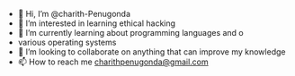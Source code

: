 - 👋 Hi, I’m @charith-Penugonda
- 👀 I’m interested in learning ethical hacking
- 🌱 I’m currently learning about programming languages and o
- various operating systems
- 💞️ I’m looking to collaborate on anything that can improve my knowledge 
- 📫 How to reach me charithpenugonda@gmail.com 

<!---
charith-Penugonda/charith-Penugonda is a ✨ special ✨ repository because its `README.md` (this file) appears on your GitHub profile.
You can click the Preview link to take a look at your changes.
--->
